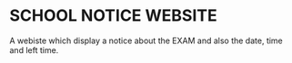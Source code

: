 # SCHOOL NOTICE WEBSITE

A webiste which display a notice about the EXAM and also the date, time and left time.
